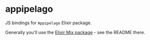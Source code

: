 # appipelago

JS bindings for `Appipelago` Elixir package.

Generally you'll use the [Elixir Mix package](https://github.com/hungry-egg/appipelago) - see the README there.
